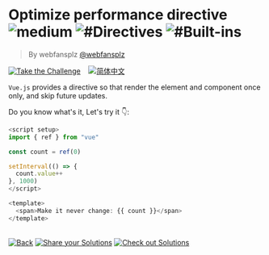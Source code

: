 <!--info-header-start--><h1>Optimize performance directive <img src="https://img.shields.io/badge/-medium-d9901a" alt="medium"/> <img src="https://img.shields.io/badge/-%23Directives-999" alt="#Directives"/> <img src="https://img.shields.io/badge/-%23Built--ins-999" alt="#Built-ins"/></h1><blockquote><p>By webfansplz <a href="https://github.com/webfansplz" target="_blank">@webfansplz</a></p></blockquote><p><a href="https://sfc.vuejs.org/#eyJBcHAudnVlIjoiPHNjcmlwdCBzZXR1cD5cbmltcG9ydCB7IHJlZiB9IGZyb20gXCJ2dWVcIlxuXG5jb25zdCBjb3VudCA9IHJlZigwKVxuXG5zZXRJbnRlcnZhbCgoKSA9PiB7XG4gIGNvdW50LnZhbHVlKytcbn0sIDEwMDApXG48L3NjcmlwdD5cblxuPHRlbXBsYXRlPlxuICA8c3Bhbj5NYWtlIGl0IG5ldmVyIGNoYW5nZToge3sgY291bnQgfX08L3NwYW4+XG48L3RlbXBsYXRlPlxuIn0=" target="_blank"><img src="https://img.shields.io/badge/-Take%20the%20Challenge-213547?logo=vue.js&logoColor=42b883" alt="Take the Challenge"/></a> &nbsp;&nbsp;&nbsp;<a href="./README.zh-CN.md" target="_blank"><img src="https://img.shields.io/badge/-%E7%AE%80%E4%BD%93%E4%B8%AD%E6%96%87-gray" alt="简体中文"/></a> </p><!--info-header-end-->


`Vue.js` provides a directive so that render the element and component once only, and skip future updates.

Do you know what's it, Let's try it 👇: 

```ts
<script setup>
import { ref } from "vue"

const count = ref(0)

setInterval(() => {
  count.value++
}, 1000)
</script>

<template>
  <span>Make it never change: {{ count }}</span>
</template>

```

<!--info-footer-start--><br><a href="../../README.md" target="_blank"><img src="https://img.shields.io/badge/-Back-grey" alt="Back"/></a> <a href="https://github.com/webfansplz/vuejs-challenges/issues/new?labels=answer,en&template=0-answer.md&title=12%20-%20Optimize%20performance%20directive" target="_blank"><img src="https://img.shields.io/badge/-Share%20your%20Solutions-teal" alt="Share your Solutions"/></a> <a href="https://github.com/webfansplz/vuejs-challenges/issues?q=label%3A12+label%3Aanswer" target="_blank"><img src="https://img.shields.io/badge/-Check%20out%20Solutions-de5a77?logo=awesome-lists&logoColor=white" alt="Check out Solutions"/></a> <!--info-footer-end-->
